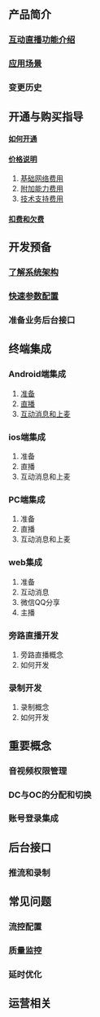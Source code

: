 ## 产品简介
### [互动直播功能介绍](https://github.com/zhaoyang21cn/suixinbo_doc/blob/master/doc2/Introduction.md)
### [应用场景](https://www.qcloud.com/doc/product/268/3160)
### 变更历史
## 开通与购买指导
#### [如何开通](https://www.qcloud.com/doc/product/268/4899)
#### [价格说明](https://www.qcloud.com/doc/product/268/5127)
1. [基础网络费用](https://www.qcloud.com/doc/product/268/5128)
2. [附加能力费用](https://www.qcloud.com/doc/product/268/5129)
3. [技术支持费用](https://www.qcloud.com/doc/product/268/5130)

#### [扣费和欠费](https://www.qcloud.com/doc/product/268/3166)

## 开发预备
### [了解系统架构](https://github.com/zhaoyang21cn/suixinbo_doc/blob/master/doc2/Architecture.md)
### [快速参数配置](https://github.com/zhaoyang21cn/suixinbo_doc/blob/master/doc2/fastConfig.md)
### 准备业务后台接口

## 终端集成
### Android端集成
1. [准备](https://github.com/zhaoyang21cn/ILiveSDK_Android_Demos)
2. [直播](https://github.com/zhaoyang21cn/ILiveSDK_Android_Demos/blob/master/ILVLiveManager.md)
3. [互动消息和上麦](https://github.com/zhaoyang21cn/ILiveSDK_Android_Demos/blob/master/ILVLiveSenior.md)

### ios端集成
1. 准备 
2. 直播
3. 互动消息和上麦

### PC端集成
1. 准备
2. 直播
3. 互动消息和上麦


### web集成
1. 准备
2. 互动消息
3. 微信QQ分享
4. 主播


### 旁路直播开发
1. 旁路直播概念
2. 如何开发

### 录制开发
1. 录制概念
2. 如何开发

## 重要概念
### 音视频权限管理
### DC与OC的分配和切换
### 账号登录集成
## 后台接口
### 推流和录制
## 常见问题
### 流控配置
### 质量监控
### 延时优化
## 运营相关
